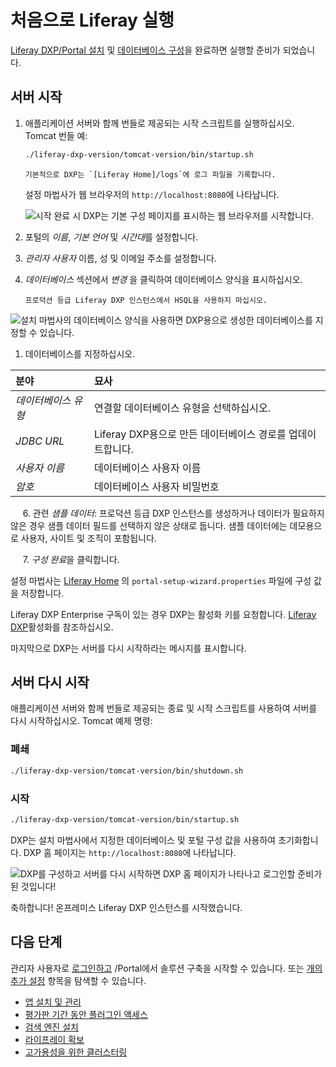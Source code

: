 # 처음으로 Liferay 실행

[Liferay DXP/Portal 설치](./installing-a-liferay-tomcat-bundle.md#installing) 및 [데이터베이스 구성](./configuring-a-database.md)을 완료하면 실행할 준비가 되었습니다.

## 서버 시작

1. 애플리케이션 서버와 함께 번들로 제공되는 시작 스크립트를 실행하십시오. Tomcat 번들 예: 

    ```bash
    ./liferay-dxp-version/tomcat-version/bin/startup.sh
    ```

    ```{note}
    기본적으로 DXP는 `[Liferay Home]/logs`에 로그 파일을 기록합니다.
    ```

    설정 마법사가 웹 브라우저의 `http://localhost:8080`에 나타납니다.
    
     ![시작 완료 시 DXP는 기본 구성 페이지를 표시하는 웹 브라우저를 시작합니다.](./running-liferay-for-the-first-time/images/01.png)

1. 포털의 *이름*, *기본 언어* 및 *시간대*를 설정합니다.

1. *관리자 사용자* 이름, 성 및 이메일 주소를 설정합니다.

1. *데이터베이스* 섹션에서 *변경* 을 클릭하여 데이터베이스 양식을 표시하십시오. 

    ```{warning}
    프로덕션 등급 Liferay DXP 인스턴스에서 HSQL을 사용하지 마십시오.
    ```


![설치 마법사의 데이터베이스 양식을 사용하면 DXP용으로 생성한 데이터베이스를 지정할 수 있습니다.](./running-liferay-for-the-first-time/images/02.png)

1. 데이터베이스를 지정하십시오.

| 분야          | 묘사                                    |
|:----------- |:------------------------------------- |
| *데이터베이스 유형* | 연결할 데이터베이스 유형을 선택하십시오.                |
| *JDBC URL*  | Liferay DXP용으로 만든 데이터베이스 경로를 업데이트합니다. |
| *사용자 이름*    | 데이터베이스 사용자 이름                         |
| *암호*        | 데이터베이스 사용자 비밀번호                       |


&nbsp;&nbsp;&nbsp;&nbsp;&nbsp;6\. 관련 *샘플 데이터*: 프로덕션 등급 DXP 인스턴스를 생성하거나 데이터가 필요하지 않은 경우 샘플 데이터 필드를 선택하지 않은 상태로 둡니다. 샘플 데이터에는 데모용으로 사용자, 사이트 및 조직이 포함됩니다.

&nbsp;&nbsp;&nbsp;&nbsp;&nbsp;7\. *구성 완료*을 클릭합니다.

설정 마법사는 [Liferay Home](../reference/liferay-home.md) 의 `portal-setup-wizard.properties` 파일에 구성 값을 저장합니다.

Liferay DXP Enterprise 구독이 있는 경우 DXP는 활성화 키를 요청합니다. [Liferay DXP](../setting-up-liferay/activating-liferay-dxp.md)활성화를 참조하십시오.

마지막으로 DXP는 서버를 다시 시작하라는 메시지를 표시합니다.

## 서버 다시 시작

애플리케이션 서버와 함께 번들로 제공되는 종료 및 시작 스크립트를 사용하여 서버를 다시 시작하십시오. Tomcat 예제 명령:

### 폐쇄

```bash
./liferay-dxp-version/tomcat-version/bin/shutdown.sh
```

### 시작

```bash
./liferay-dxp-version/tomcat-version/bin/startup.sh
```

DXP는 설치 마법사에서 지정한 데이터베이스 및 포털 구성 값을 사용하여 초기화합니다. DXP 홈 페이지는 `http://localhost:8080`에 나타납니다.

![DXP를 구성하고 서버를 다시 시작하면 DXP 홈 페이지가 나타나고 로그인할 준비가 된 것입니다!](./running-liferay-for-the-first-time/images/03.png)

축하합니다! 온프레미스 Liferay DXP 인스턴스를 시작했습니다.

## 다음 단계

관리자 사용자로 [로그인하고](../../getting-started/introduction-to-the-admin-account.md) /Portal에서 솔루션 구축을 시작할 수 있습니다. 또는 [개의 추가 설정](../setting-up-liferay.md) 항목을 탐색할 수 있습니다.

* [앱 설치 및 관리](../../system-administration/installing-and-managing-apps/installing-apps.md)
* [평가판 기간 동안 플러그인 액세스](../../system-administration/installing-and-managing-apps/installing-apps/accessing-ee-plugins-during-a-trial-period.md)
* [검색 엔진 설치](../../using-search/installing-and-upgrading-a-search-engine/installing-a-search-engine.md)
* [라이프레이 확보](../securing-liferay.md)
* [고가용성을 위한 클러스터링](../setting-up-liferay/clustering-for-high-availability.md)